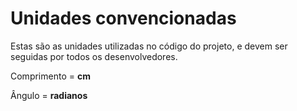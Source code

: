# Unidades convencionadas #

Estas são as unidades utilizadas no código do projeto, e devem ser seguidas por todos os desenvolvedores.

Comprimento = **cm**

Ângulo = **radianos**